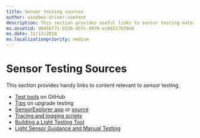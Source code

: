 ```yaml
---
title: Sensor testing sources
author: windows-driver-content
description: This section provides useful links to sensor testing materials.
ms.assetid: d045b771-b536-457c-897b-ecb6517bf0a9
ms.date: 12/13/2018
ms.localizationpriority: medium
---
```


# Sensor Testing Sources

This section provides handy links to content relevant to sensor testing.

- [Test tools](https://github.com/Microsoft/busiotools/tree/master/sensors/Tools) on GitHub
- [Tips](https://techcommunity.microsoft.com/t5/Microsoft-Sensors-Blog/Sensors-Upgrade-Testing-Part-1/ba-p/297572) on upgrade testing
- [SensorExplorer app](https://aka.ms/sensorexplorer) or [source](https://github.com/Microsoft/busiotools/tree/master/sensors/Tools/SensorExplorer)
- [Tracing and logging scripts](https://github.com/Microsoft/busiotools/blob/master/sensors/tracing/README.md)
- [Building a Light Testing Tool](testing-MALT-building-a-light-testing-tool.md)
- [Light Sensor Guidance and Manual Testing](https://docs.microsoft.com/en-us/windows-hardware/design/whitepapers/integrating-ambient-light-sensors-with-computers-running-windows-10-creators-update)
